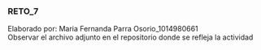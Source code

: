 ### RETO_7
Elaborado por: Maria Fernanda Parra Osorio_1014980661 <br>
Observar el archivo adjunto en el repositorio donde se refleja la actividad
